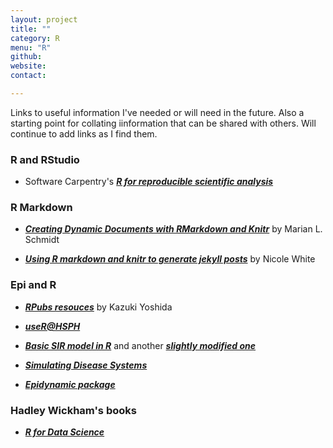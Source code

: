 ```yaml
---
layout: project
title: ""
category: R
menu: "R"
github:
website:
contact:

---
```

Links to useful information I've needed or will need in the future. Also a starting point for collating iinformation that can be shared with others. Will continue to add links as I find them. 

### **R and RStudio**

- Software Carpentry's [_**R for reproducible scientific analysis**_](http://swcarpentry.github.io/r-novice-gapminder/)

### **R Markdown**

- [_**Creating Dynamic Documents with RMarkdown and Knitr**_](http://rpubs.com/marschmi/RMarkdown) by Marian L. Schmidt

- [_**Using R markdown and knitr to generate jekyll posts**_](http://nicolewhite.github.io/2015/02/07/r-blogging-with-rmarkdown-knitr-jekyll.html) by Nicole White

### **Epi and R**

- [_**RPubs resouces**_](http://rpubs.com/kaz_yos/toc) by Kazuki Yoshida

- [_**useR@HSPH**_](http://rpubs.com/kaz_yos/useR_at_HSPH)

- [_**Basic SIR model in R**_](http://archives.aidanfindlater.com/blog/2010/04/20/the-basic-sir-model-in-r/) and another [_**slightly modified one**_](http://rstudio-pubs-static.s3.amazonaws.com/6852_c59c5a2e8ea3456abbeb017185de603e.html)

- [_**Simulating Disease Systems**_](http://biom300.weebly.com/simulating-disease-models-examples.html)

- [_**Epidynamic package**_](https://cran.r-project.org/web/packages/EpiDynamics/EpiDynamics.pdf)

### **Hadley Wickham's books**

- [_**R for Data Science**_](http://r4ds.had.co.nz/)


